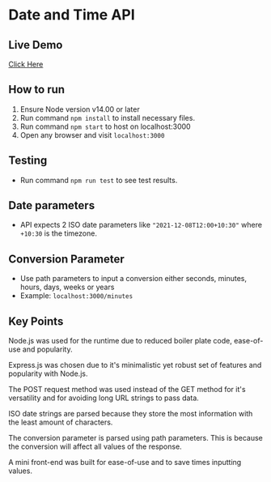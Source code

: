 # Date and Time API

## Live Demo

[Click Here](https://datetime-api.vercel.app/)

## How to run

1. Ensure Node version v14.00 or later
2. Run command `npm install` to install necessary files.
3. Run command `npm start` to host on localhost:3000
4. Open any browser and visit `localhost:3000`

## Testing

- Run command `npm run test` to see test results.

## Date parameters

- API expects 2 ISO date parameters like `"2021-12-08T12:00+10:30"` where `+10:30` is the timezone.

## Conversion Parameter

- Use path parameters to input a conversion either seconds, minutes, hours, days, weeks or years
- Example: `localhost:3000/minutes`

## Key Points

Node.js was used for the runtime due to reduced boiler plate code, ease-of-use and popularity.

Express.js was chosen due to it's minimalistic yet robust set of features and popularity with Node.js.

The POST request method was used instead of the GET method for it's versatility and for avoiding long URL strings to pass data.

ISO date strings are parsed because they store the most information with the least amount of characters.

The conversion parameter is parsed using path parameters. This is because the conversion will affect all values of the response.

A mini front-end was built for ease-of-use and to save times inputting values.
